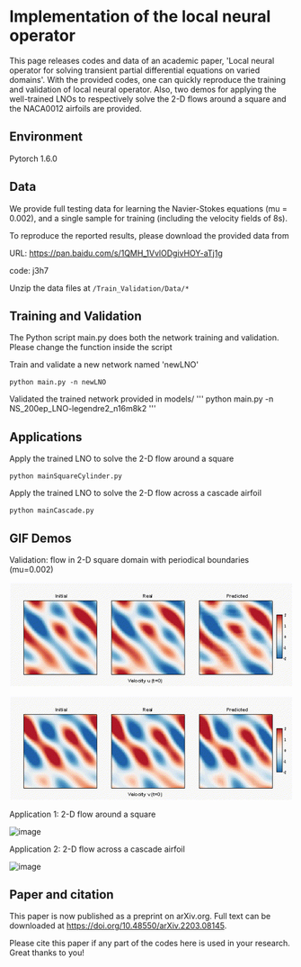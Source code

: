 # Implementation of  the local neural operator

This page releases codes and data of an academic paper, 'Local neural operator for solving transient partial differential equations on varied domains'.
With the provided codes, one can quickly reproduce the training and validation of local neural operator.
Also, two demos for applying the well-trained LNOs to respectively solve the 2-D flows around a square and the NACA0012 airfoils are provided.

## Environment

Pytorch 1.6.0

## Data

We provide full testing data for learning the Navier-Stokes equations (mu = 0.002), and a single sample for training (including the velocity fields of 8s).

To reproduce the reported results, please download the provided data from

URL: https://pan.baidu.com/s/1QMH_1VvlODgivHOY-aTj1g

code: j3h7

Unzip the data files at ```/Train_Validation/Data/*```

## Training and Validation

The Python script main.py does both the network training and validation.
Please change the function inside the script

Train and validate a new network named 'newLNO'
```
python main.py -n newLNO
```

Validated the trained network provided in models/
'''
python main.py -n NS_200ep_LNO-legendre2_n16m8k2
'''

## Applications

Apply the trained LNO to solve the 2-D flow around a square

```
python mainSquareCylinder.py
```

Apply the trained LNO to solve the 2-D flow across a cascade airfoil

```
python mainCascade.py
```

## GIF Demos

Validation: flow in 2-D square domain with periodical boundaries (mu=0.002)

 ![image]( demos/Re500Case3_u_L.gif)
 
 ![image]( demos/Re500Case3_v_L.gif)
 
Application 1: 2-D flow around a square

 ![image]( demos/SquareCylinder_L.gif)

Application 2: 2-D flow across a cascade airfoil

 ![image]( demos/Airfoil_L.gif)

## Paper and citation 

This paper is now published as a preprint on arXiv.org.
Full text can be downloaded at https://doi.org/10.48550/arXiv.2203.08145.

Please cite this paper if any part of the codes here is used in your research. Great thanks to you!
